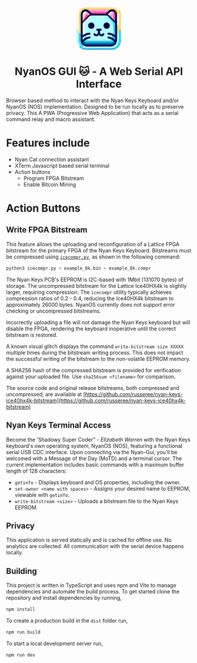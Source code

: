 <div align="center">
 <img src="public/images/logo/icon_square.png" width="120" height="120">
</div>

<div align="center">
    <h1>NyanOS GUI 🐱 - A Web Serial API Interface</h1>
</div>

Browser based method to interact with the Nyan Keys Keyboard and/or NyanOS (NOS) implementation. Designed to be run locally as to preserve privacy. This A PWA (Progressive Web Application) that acts as a serial command relay and macro assistant. 

# Features include 
 - Nyan Cat connection assistant
 - XTerm Javascript based serial terminal
 - Action buttons
   - Program FPGA Bitstream
   - Enable Bitcoin Mining

# Action Buttons
## Write FPGA Bitstream
This feature allows the uploading and reconfiguration of a Lattice FPGA bitstream for the primary FPGA of the Nyan Keys Keyboard. Bitstreams must be compressed using [`icecompr.py`](https://github.com/YosysHQ/icestorm/tree/master/icecompr), as shown in the following command:

```sh 
python3 icecompr.py < example_8k.bin > example_8k.compr
```

The Nyan Keys PCB's EEPROM is I2C-based with 1Mbit (131070 bytes) of storage. The uncompressed bitstream for the Lattice Ice40HX4k is slightly larger, requiring compression. The `icecompr` utility typically achieves compression ratios of 0.2 - 0.4, reducing the Ice40HX4k bitstream to approximately 26000 bytes. NyanOS currently does not support error checking or uncompressed bitstreams. 

Incorrectly uploading a file will not damage the Nyan Keys keyboard but will disable the FPGA, rendering the keyboard inoperative until the correct bitstream is restored. 

A known visual glitch displays the command `write-bitstream size XXXXX` multiple times during the bitstream writing process. This does not impact the successful writing of the bitstream to the non-volatile EEPROM memory. 

A SHA256 hash of the compressed bitstream is provided for verification against your uploaded file. Use `sha256sum <filename>` for comparison.

The source code and original release bitstreams, both compressed and uncompressed, are available at [https://github.com/russeree/nyan-keys-ice40hx4k-bitstream](https://github.com/russeree/nyan-keys-ice40hx4k-bitstream)

## Nyan Keys Terminal Access
Become the 'Shadowy Super Coder" - _Elizabeth Warren_ with the Nyan Keys keyboard's own operating system, NyanOS (NOS), featuring a functional serial USB CDC interface. Upon connecting via the Nyan-Gui, you'll be welcomed with a Message of the Day (MoTD) and a terminal cursor. The current implementation includes basic commands with a maximum buffer length of 128 characters:

 - `getinfo` - Displays keyboard and OS properties, including the owner.
 - `set-owner <name with spaces>` - Assigns your desired name to EEPROM, viewable with `getinfo`.
 - `write-bitstream <size>` - Uploads a bitstream file to the Nyan Keys EEPROM.

## Privacy

This application is served statically and is cached for offline use. No
analytics are collected. All communication with the serial device happens
locally.

## Building

This project is written in TypeScript and uses npm and Vite to manage
dependencies and automate the build process. To get started clone the
repository and install dependencies by running,

```sh
npm install
```

To create a production build in the `dist` folder run,

```sh
npm run build
```

To start a local development server run,

```sh
npm run dev
```
